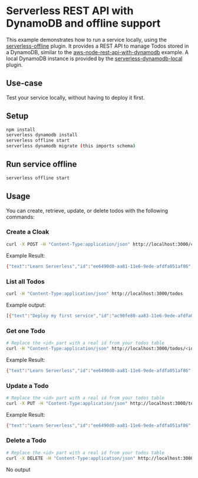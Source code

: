 <!--
title: AWS Serverless REST API with DynamoDB and offline support example in NodeJS
description: This example demonstrates how to run a service locally, using the 'serverless-offline' plugin. It provides a REST API to manage Todos stored in DynamoDB.
layout: Doc
-->
# Serverless REST API with DynamoDB and offline support

This example demonstrates how to run a service locally, using the
[serverless-offline](https://github.com/dherault/serverless-offline) plugin. It
provides a REST API to manage Todos stored in a DynamoDB, similar to the
[aws-node-rest-api-with-dynamodb](https://github.com/serverless/examples/tree/master/aws-node-rest-api-with-dynamodb)
example. A local DynamoDB instance is provided by the
[serverless-dynamodb-local](https://github.com/99xt/serverless-dynamodb-local)
plugin.

## Use-case

Test your service locally, without having to deploy it first.

## Setup

```bash
npm install
serverless dynamodb install
serverless offline start
serverless dynamodb migrate (this imports schema)
```

## Run service offline

```bash
serverless offline start
```

## Usage

You can create, retrieve, update, or delete todos with the following commands:

### Create a Cloak

```bash
curl -X POST -H "Content-Type:application/json" http://localhost:3000/cloaks --data '{ "uri": "https://google.com/?cloaked" }'
```

Example Result:
```bash
{"text":"Learn Serverless","id":"ee6490d0-aa81-11e6-9ede-afdfa051af86","createdAt":1479138570824,"checked":false,"updatedAt":1479138570824}%
```

### List all Todos

```bash
curl -H "Content-Type:application/json" http://localhost:3000/todos
```

Example output:
```bash
[{"text":"Deploy my first service","id":"ac90fe80-aa83-11e6-9ede-afdfa051af86","checked":true,"updatedAt":1479139961304},{"text":"Learn Serverless","id":"20679390-aa85-11e6-9ede-afdfa051af86","createdAt":1479139943241,"checked":false,"updatedAt":1479139943241}]%
```

### Get one Todo

```bash
# Replace the <id> part with a real id from your todos table
curl -H "Content-Type:application/json" http://localhost:3000/todos/<id>
```

Example Result:
```bash
{"text":"Learn Serverless","id":"ee6490d0-aa81-11e6-9ede-afdfa051af86","createdAt":1479138570824,"checked":false,"updatedAt":1479138570824}%
```

### Update a Todo

```bash
# Replace the <id> part with a real id from your todos table
curl -X PUT -H "Content-Type:application/json" http://localhost:3000/todos/<id> --data '{ "text": "Learn Serverless", "checked": true }'
```

Example Result:
```bash
{"text":"Learn Serverless","id":"ee6490d0-aa81-11e6-9ede-afdfa051af86","createdAt":1479138570824,"checked":true,"updatedAt":1479138570824}%
```

### Delete a Todo

```bash
# Replace the <id> part with a real id from your todos table
curl -X DELETE -H "Content-Type:application/json" http://localhost:3000/todos/<id>
```

No output
